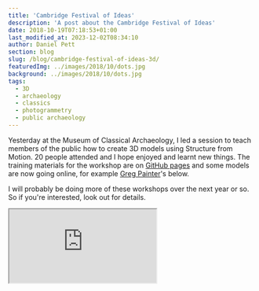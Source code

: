 ```yaml
---
title: 'Cambridge Festival of Ideas'
description: 'A post about the Cambridge Festival of Ideas'
date: 2018-10-19T07:18:53+01:00
last_modified_at: 2023-12-02T08:34:10
author: Daniel Pett
section: blog
slug: /blog/cambridge-festival-of-ideas-3d/
featuredImg: ../images/2018/10/dots.jpg
background: ../images/2018/10/dots.jpg
tags:
  - 3D
  - archaeology
  - classics
  - photogrammetry
  - public archaeology
---
```

Yesterday at the Museum of Classical Archaeology, I led a session to teach members of the public how to create
3D models using Structure from Motion. 20 people attended and I hope enjoyed and learnt new
things. The training materials for the workshop are
on [GitHub pages](https://universityofcambridgemuseums.github.io/festivalOfIdeas/)
and some models are now going online, for example [Greg Painter](https://sketchfab.com/GregPainter)'s below.

I will probably be doing more of these workshops over the next year or so. So if you're interested, look out for
details.

<div class="ratio ratio-16x9">
    <iframe title="Helios"  
    allowfullscreen 
    mozallowfullscreen="true" 
webkitallowfullscreen="true" 
allow="autoplay; 
fullscreen; 
xr-spatial-tracking" 
xr-spatial-tracking 
execution-while-out-of-viewport 
execution-while-not-rendered 
web-share 
src="https://sketchfab.com/models/7f41e3d03420404491850d9e9695f296/embed"></iframe>
</div>


